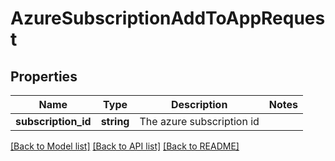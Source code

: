# AzureSubscriptionAddToAppRequest

## Properties
Name | Type | Description | Notes
------------ | ------------- | ------------- | -------------
**subscription_id** | **string** | The azure subscription id | 

[[Back to Model list]](../README.md#documentation-for-models) [[Back to API list]](../README.md#documentation-for-api-endpoints) [[Back to README]](../README.md)


